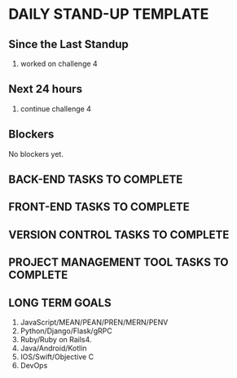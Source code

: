 # DAILY STAND-UP TEMPLATE

## Since the Last Standup

1. worked on challenge 4

## Next 24 hours

1. continue challenge 4

## Blockers

No blockers yet.

## BACK-END TASKS TO COMPLETE

<!-- FIXME: The parcel's quotes(price) must be system provided not the user-->
<!-- FIXME: The parcel's present_location must be system provided and equals to origin by default -->
<!-- FIXME: The string data must be transformed before being saved into the database -->
<!-- FIXME: The replace the user property (full_name, name)-->
<!-- FIXME: refactor the Helpers.respondWithError(); to have the default message value-->
<!-- TODO: Create the database table that holds some system default data {unit price, weight unit}-->
<!-- TODO: Create the endpoint that fetches the system default data{unit price, weight unit} -->

## FRONT-END TASKS TO COMPLETE

<!-- FIXME: The notification must be redesigned  for the sake of UX -->
<!-- FIXME: The [cancelled, profile, logout] icons must be changed -->
<!-- FIXME: The profile briefing must be redesigned for the sake of UX-->
<!-- FIXME: The forms' placeholders must be updated for the sake of UX-->
<!-- TODO: Design the notification dropdown menu -->

## VERSION CONTROL TASKS TO COMPLETE

## PROJECT MANAGEMENT TOOL TASKS TO COMPLETE

## LONG TERM GOALS

1. JavaScript/MEAN/PEAN/PREN/MERN/PENV
2. Python/Django/Flask/gRPC
3. Ruby/Ruby on Rails4.
4. Java/Android/Kotlin
5. IOS/Swift/Objective C
6. DevOps
